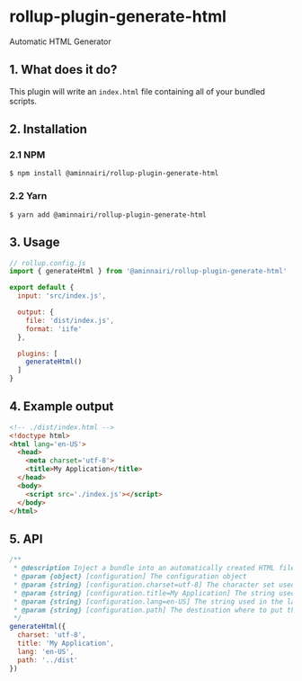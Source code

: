 # rollup-plugin-generate-html

Automatic HTML Generator

## 1. What does it do?

This plugin will write an `index.html` file containing all of your bundled scripts.

## 2. Installation

### 2.1 NPM

```shell
$ npm install @aminnairi/rollup-plugin-generate-html
```

### 2.2 Yarn

```shell
$ yarn add @aminnairi/rollup-plugin-generate-html
```

## 3. Usage

```javascript
// rollup.config.js
import { generateHtml } from '@aminnairi/rollup-plugin-generate-html'

export default {
  input: 'src/index.js',

  output: {
    file: 'dist/index.js',
    format: 'iife'
  },

  plugins: [
    generateHtml()
  ]
}
```

## 4. Example output

```html
<!-- ./dist/index.html -->
<!doctype html>
<html lang='en-US'>
  <head>
    <meta charset='utf-8'>
    <title>My Application</title>
  </head>
  <body>
    <script src='./index.js'></script>
  </body>
</html>
```

## 5. API

```javascript
/**
 * @description Inject a bundle into an automatically created HTML file
 * @param {object} [configuration] The configuration object
 * @param {string} [configuration.charset=utf-8] The character set used in the meta charset tag
 * @param {string} [configuration.title=My Application] The string used in the HTML title tag
 * @param {string} [configuration.lang=en-US] The string used in the lang attribute of the html tag
 * @param {string} [configuration.path] The destination where to put the HTML file
 */
generateHtml({
  charset: 'utf-8',
  title: 'My Application',
  lang: 'en-US',
  path: '../dist'
})
```